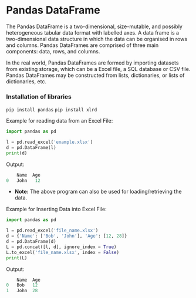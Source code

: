 # Pandas DataFrame

The Pandas DataFrame is a two-dimensional, size-mutable, and possibly heterogeneous tabular data format with labelled axes. A data frame is a two-dimensional data structure in which the data can be organised in rows and columns. Pandas DataFrames are comprised of three main components: data, rows, and columns.

In the real world, Pandas DataFrames are formed by importing datasets from existing storage, which can be a Excel file, a SQL database or CSV file. Pandas DataFrames may be constructed from lists, dictionaries, or lists of dictionaries, etc.


### Installation of libraries

`pip install pandas`
`pip install xlrd`


Example for reading data from an Excel File:

```python
import pandas as pd

l = pd.read_excel('example.xlsx')
d = pd.DataFrame(l)
print(d)
```
Output:
```python
    Name  Age
0   John   12
```

- **Note:** The above program can also be used for loading/retrieving the data.


Example for Inserting Data into Excel File:

```python
import pandas as pd

l = pd.read_excel('file_name.xlsx')
d = {'Name': ['Bob', 'John'], 'Age': [12, 28]}
d = pd.DataFrame(d)
L = pd.concat([l, d], ignore_index = True)
L.to_excel('file_name.xlsx', index = False)
print(L)
```

Output:
```python
    Name  Age
0   Bob   12
1   John  28
```

